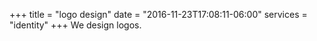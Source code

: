 +++
title = "logo design"
date = "2016-11-23T17:08:11-06:00"
services = "identity"
+++
We design logos.
